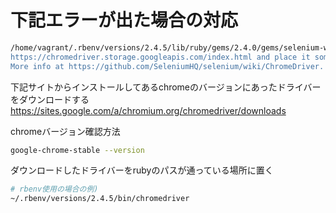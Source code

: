 # 下記エラーが出た場合の対応

```bash
/home/vagrant/.rbenv/versions/2.4.5/lib/ruby/gems/2.4.0/gems/selenium-webdriver-3.141.5926/lib/selenium/webdriver/common/service.rb:123:in `binary_path': Unable to find chromedriver. Please download the server from (Selenium::WebDriver::Error::WebDriverError)
https://chromedriver.storage.googleapis.com/index.html and place it somewhere on your PATH.
More info at https://github.com/SeleniumHQ/selenium/wiki/ChromeDriver.
```

下記サイトからインストールしてあるchromeのバージョンにあったドライバーをダウンロードする
https://sites.google.com/a/chromium.org/chromedriver/downloads

chromeバージョン確認方法

```bash
google-chrome-stable --version
```

ダウンロードしたドライバーをrubyのパスが通っている場所に置く
```bash
# rbenv使用の場合の例)
~/.rbenv/versions/2.4.5/bin/chromedriver
```
